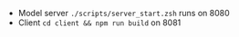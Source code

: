 * Model server `./scripts/server_start.zsh` runs on 8080
* Client `cd client && npm run build` on 8081
